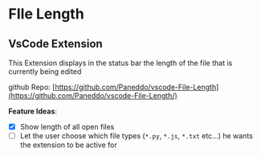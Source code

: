 # FIle Length
## VsCode Extension

This Extension displays in the status bar the length of the file that is currently being edited

github Repo: [https://github.com/Paneddo/vscode-File-Length](https://github.com/Paneddo/vscode-File-Length/)

**Feature Ideas**:
- [x] Show length of all open files
- [ ] Let the user choose which file types (``*.py``, ``*.js``, ``*.txt`` etc...) he wants the extension to be active for
